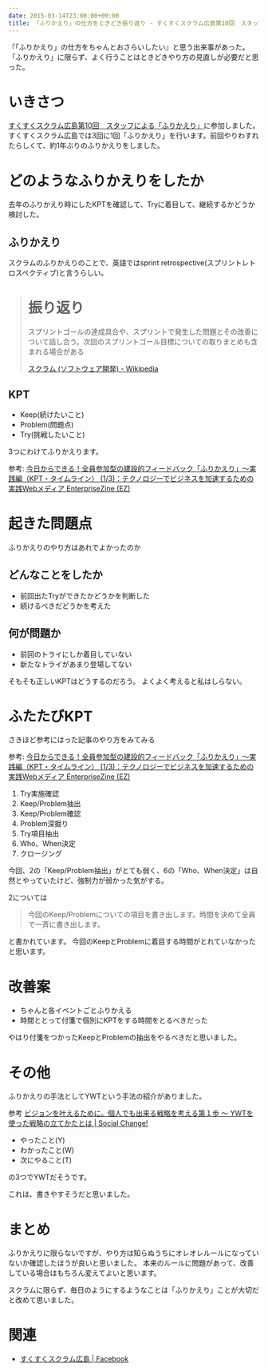 ```yaml
---
date: 2015-03-14T23:00:00+09:00
title: 「ふりかえり」の仕方をときどき振り返り - すくすくスクラム広島第10回　スタッフによる「ふりかえり」
---
```


『「ふりかえり」の仕方をちゃんとおさらいしたい』と思う出来事があった。
「ふりかえり」に限らず、よく行うことはときどきやり方の見直しが必要だと思った。

# いきさつ

[すくすくスクラム広島第10回　スタッフによる「ふりかえり」](https://sukusuku-scrum-hiroshima.doorkeeper.jp/events/21061)に参加しました。
すくすくスクラム広島では3回に1回「ふりかえり」を行います。前回やりわすれたらしくて、約1年ぶりのふりかえりをしました。

# どのようなふりかえりをしたか

去年のふりかえり時にしたKPTを確認して、Tryに着目して、継続するかどうか検討した。

## ふりかえり

スクラムのふりかえりのことで、英語ではsprint retrospective(スプリントレトロスペクティブ)と言うらしい。

> # 振り返り
>
> スプリントゴールの達成具合や、スプリントで発生した問題とその改善について話し合う。次回のスプリントゴール目標についての取りまとめも含まれる場合がある
>
> [スクラム (ソフトウェア開発) - Wikipedia](http://ja.wikipedia.org/wiki/%E3%82%B9%E3%82%AF%E3%83%A9%E3%83%A0_%28%E3%82%BD%E3%83%95%E3%83%88%E3%82%A6%E3%82%A7%E3%82%A2%E9%96%8B%E7%99%BA%29#.E6.8C.AF.E3.82.8A.E8.BF.94.E3.82.8A)


## KPT

* Keep(続けたいこと)
* Problem(問題点)
* Try(挑戦したいこと)

3つにわけてふりかえります。

参考: [今日からできる！全員参加型の建設的フィードバック「ふりかえり」～実践編（KPT・タイムライン） (1/3)：テクノロジーでビジネスを加速するための実践Webメディア EnterpriseZine (EZ)](http://enterprisezine.jp/iti/detail/788)

# 起きた問題点

ふりかえりのやり方はあれでよかったのか

## どんなことをしたか

* 前回出たTryができたかどうかを判断した
* 続けるべきだどうかを考えた

## 何が問題か

* 前回のトライにしか着目していない
* 新たなトライがあまり登場してない

そもそも正しいKPTはどうするのだろう。
よくよく考えると私はしらない。

# ふたたびKPT

さきほど参考にはった記事のやり方をみてみる

参考: [今日からできる！全員参加型の建設的フィードバック「ふりかえり」～実践編（KPT・タイムライン） (1/3)：テクノロジーでビジネスを加速するための実践Webメディア EnterpriseZine (EZ)](http://enterprisezine.jp/iti/detail/788)

1. Try実施確認
2. Keep/Problem抽出
3. Keep/Problem確認
4. Problem深掘り
5. Try項目抽出
6. Who、When決定
7. クロージング

今回、2の「Keep/Problem抽出」がとても弱く、6の「Who、When決定」は自然とやっていたけど、強制力が弱かった気がする。

2については

> 今回のKeep/Problemについての項目を書き出します。時間を決めて全員で一斉に書き出します。

と書かれています。
今回のKeepとProblemに着目する時間がとれていなかったと思います。

# 改善案

* ちゃんと各イベントごとふりかえる
* 時間ととって付箋で個別にKPTをする時間をとるべきだった

やはり付箋をつかったKeepとProblemの抽出をやるべきだと思いました。

# その他

ふりかえりの手法としてYWTという手法の紹介がありました。

参考 [ビジョンを叶えるために。個人でも出来る戦略を考える第１歩 〜 YWTを使った戦略の立てかたとは | Social Change!](http://kuranuki.sonicgarden.jp/2013/06/ywt.html)

* やったこと(Y)
* わかったこと(W)
* 次にやること(T)

の3つでYWTだそうです。

これは、書きやすそうだと思いました。

# まとめ

ふりかえりに限らないですが、やり方は知らぬうちにオレオレルールになっていないか確認したほうが良いと思いました。
本来のルールに問題があって、改善している場合はもちろん変えてよいと思います。

スクラムに限らず、毎日のようにするようなことは「ふりかえり」ことが大切だと改めて思いました。


# 関連

* [すくすくスクラム広島 | Facebook](https://www.facebook.com/Sukusuku.Scrum.Hiroshima)
